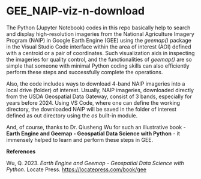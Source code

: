 # GEE_NAIP-viz-n-download
The Python (Jupyter Notebook) codes in this repo basically help to search and display high-resolution imageries from the National Agriculture Imagery Program (NAIP) in Google Earth Engine (GEE) using the _geemap()_ package in the Visual Studio Code interface within the area of interest (AOI) defined with a centroid or a pair of coordinates. Such visualization aids in inspecting the imageries for quality control, and the functionalities of _geemap()_ are so simple that someone with minimal Python coding skills can also efficiently perform these steps and successfully complete the operations.

Also, the code includes ways to download 4-band NAIP imageries into a local drive (folder) of interest. Usually, NAIP imageries, downloaded directly from the USDA Geospatial Data Gateway, consist of 3 bands, especially for years before 2024. Using VS Code, where one can define the working directory, the downloaded NAIP will be saved in the folder of interest defined as out directory using the _os_ built-in module. 

And, of course, thanks to Dr. Qiusheng Wu for such an illustrative book - **Earth Engine and Geemap - Geospatial Data Science with Python** - it immensely helped to learn and perform these steps in GEE.

**References**

Wu, Q. 2023. _Earth Engine and Geemap - Geospatial Data Science with Python_. Locate Press. https://locatepress.com/book/gee
